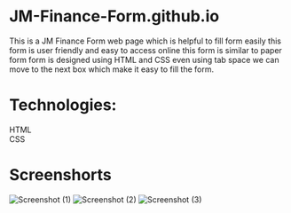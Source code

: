 # JM-Finance-Form.github.io
This is a JM Finance Form web page which is helpful to fill form easily this form is user friendly and easy to access online this form is similar to paper form form is designed using HTML and CSS even using tab space we can move to the next box which make it easy to fill the form.
# Technologies:
HTML
<br>
CSS


# Screenshorts
![Screenshot (1)](https://github.com/divyank-jain-singhvi/JM-Finance-Form.github.io/assets/119522879/f30a0b02-294d-482b-9d23-331de009aba3)
![Screenshot (2)](https://github.com/divyank-jain-singhvi/JM-Finance-Form.github.io/assets/119522879/c0346630-212a-4442-a348-041bb345605b)
![Screenshot (3)](https://github.com/divyank-jain-singhvi/JM-Finance-Form.github.io/assets/119522879/8e01089c-612b-4048-9324-963ef794d5df)
